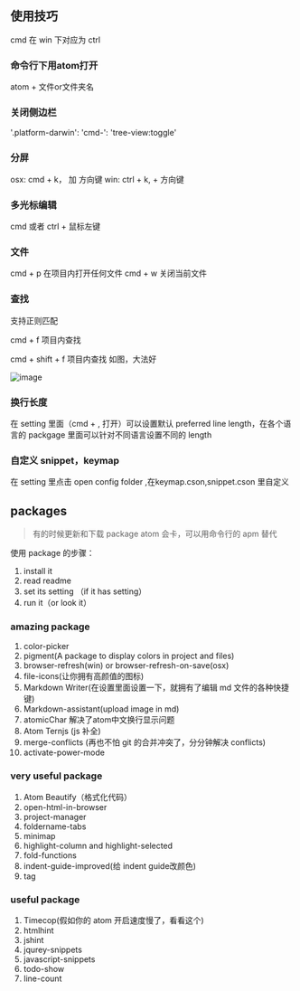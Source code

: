 ## 使用技巧
cmd 在 win 下对应为 ctrl


### 命令行下用atom打开
atom + 文件or文件夹名

### 关闭侧边栏
'.platform-darwin':
  'cmd-\': 'tree-view:toggle'

### 分屏
osx: cmd + k， 加 方向键
win: ctrl + k, + 方向键

### 多光标编辑
cmd 或者 ctrl + 鼠标左键

### 文件
cmd + p 在项目内打开任何文件
cmd + w 关闭当前文件


### 查找
支持正则匹配

cmd + f 项目内查找

cmd + shift + f 项目内查找
如图，大法好

![image](https://cloud.githubusercontent.com/assets/8455579/9791443/abf90bbc-580d-11e5-8759-dcb7d9efb58c.png)

### 换行长度
在 setting 里面（cmd + , 打开）可以设置默认 preferred line length，在各个语言的 packgage 里面可以针对不同语言设置不同的 length

### 自定义 snippet，keymap
在 setting 里点击 open config folder ,在keymap.cson,snippet.cson 里自定义


## packages
> 有的时候更新和下载 package atom 会卡，可以用命令行的 apm 替代

使用 package 的步骤：
1. install it
2. read readme
3. set its setting （if it has setting）
4. run it（or look it）

### amazing package
1. color-picker
2. pigment(A package to display colors in project and files)
4. browser-refresh(win) or browser-refresh-on-save(osx)
5. file-icons(让你拥有高颜值的图标)
6. Markdown Writer(在设置里面设置一下，就拥有了编辑 md 文件的各种快捷键)
7. Markdown-assistant(upload image in md)
7. atomicChar 解决了atom中文换行显示问题
7. Atom Ternjs (js 补全)
7. merge-conflicts (再也不怕 git 的合并冲突了，分分钟解决 conflicts)
8. activate-power-mode

### very useful package
1. Atom Beautify（格式化代码）
2. open-html-in-browser
3. project-manager
4. foldername-tabs
5. minimap
6. highlight-column and highlight-selected
8. fold-functions
8. indent-guide-improved(给 indent guide改颜色)
9. tag


### useful package
1. Timecop(假如你的 atom 开启速度慢了，看看这个)
2. htmlhint
3. jshint
4. jqurey-snippets
5. javascript-snippets
6. todo-show
9. line-count
